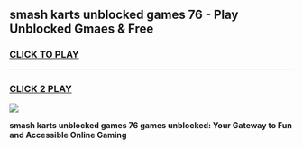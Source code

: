 
## smash karts unblocked games 76 - Play Unblocked Gmaes & Free
<h3>
<a href="https://news.freeplayer.one?title=smash_karts_unblocked_games_76&ref=16F">CLICK TO PLAY</a></h3>
<hr>

<h3>
<a href="https://news.freeplayer.one?title=smash_karts_unblocked_games_76&ref=16F">CLICK 2 PLAY</a>
  
</h3>

<a href="https://news.freeplayer.one?title=smash_karts_unblocked_games_76&ref=16F/"><img src="https://clearcache.store/games.png"></a>


**smash karts unblocked games 76 games unblocked: Your Gateway to Fun and Accessible Online Gaming**
